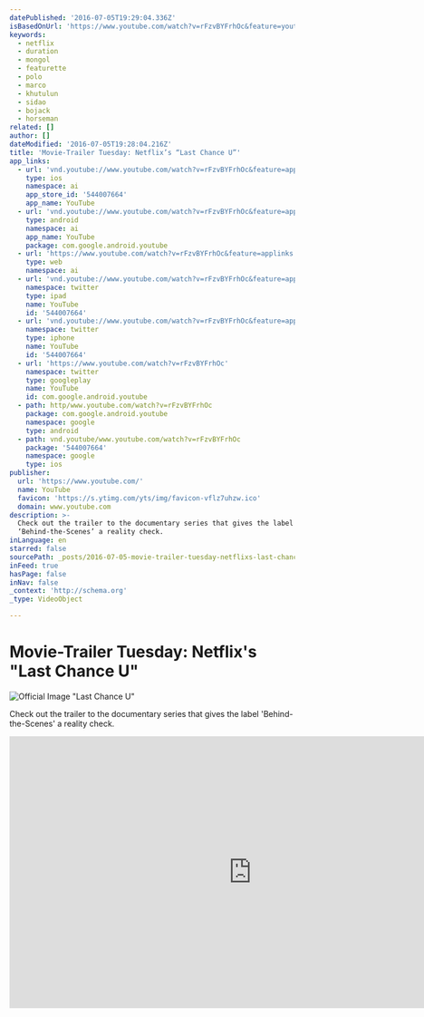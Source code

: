 ```yaml
---
datePublished: '2016-07-05T19:29:04.336Z'
isBasedOnUrl: 'https://www.youtube.com/watch?v=rFzvBYFrhOc&feature=youtu.be'
keywords:
  - netflix
  - duration
  - mongol
  - featurette
  - polo
  - marco
  - khutulun
  - sidao
  - bojack
  - horseman
related: []
author: []
dateModified: '2016-07-05T19:28:04.216Z'
title: 'Movie-Trailer Tuesday: Netflix’s “Last Chance U”'
app_links:
  - url: 'vnd.youtube://www.youtube.com/watch?v=rFzvBYFrhOc&feature=applinks'
    type: ios
    namespace: ai
    app_store_id: '544007664'
    app_name: YouTube
  - url: 'vnd.youtube://www.youtube.com/watch?v=rFzvBYFrhOc&feature=applinks'
    type: android
    namespace: ai
    app_name: YouTube
    package: com.google.android.youtube
  - url: 'https://www.youtube.com/watch?v=rFzvBYFrhOc&feature=applinks'
    type: web
    namespace: ai
  - url: 'vnd.youtube://www.youtube.com/watch?v=rFzvBYFrhOc&feature=applinks'
    namespace: twitter
    type: ipad
    name: YouTube
    id: '544007664'
  - url: 'vnd.youtube://www.youtube.com/watch?v=rFzvBYFrhOc&feature=applinks'
    namespace: twitter
    type: iphone
    name: YouTube
    id: '544007664'
  - url: 'https://www.youtube.com/watch?v=rFzvBYFrhOc'
    namespace: twitter
    type: googleplay
    name: YouTube
    id: com.google.android.youtube
  - path: http/www.youtube.com/watch?v=rFzvBYFrhOc
    package: com.google.android.youtube
    namespace: google
    type: android
  - path: vnd.youtube/www.youtube.com/watch?v=rFzvBYFrhOc
    package: '544007664'
    namespace: google
    type: ios
publisher:
  url: 'https://www.youtube.com/'
  name: YouTube
  favicon: 'https://s.ytimg.com/yts/img/favicon-vflz7uhzw.ico'
  domain: www.youtube.com
description: >-
  Check out the trailer to the documentary series that gives the label
  ‘Behind-the-Scenes’ a reality check.
inLanguage: en
starred: false
sourcePath: _posts/2016-07-05-movie-trailer-tuesday-netflixs-last-chance-u.md
inFeed: true
hasPage: false
inNav: false
_context: 'http://schema.org'
_type: VideoObject

---
```

# Movie-Trailer Tuesday: Netflix's "Last Chance U"
![Official Image "Last Chance U" ](https://the-grid-user-content.s3-us-west-2.amazonaws.com/69716468-c377-42f2-bd50-c5b0d509c81a.jpg)

Check out the trailer to the documentary series that gives the label 'Behind-the-Scenes' a reality check.

<iframe src="https://cdn.embedly.com/widgets/media.html?src=https%3A%2F%2Fwww.youtube.com%2Fembed%2FrFzvBYFrhOc%3Ffeature%3Doembed&amp;url=http%3A%2F%2Fwww.youtube.com%2Fwatch%3Fv%3DrFzvBYFrhOc&amp;image=https%3A%2F%2Fi.ytimg.com%2Fvi%2FrFzvBYFrhOc%2Fhqdefault.jpg&amp;key=b7d04c9b404c499eba89ee7072e1c4f7&amp;type=text%2Fhtml&amp;schema=youtube" width="854" height="480" scrolling="no" frameborder="0" allowfullscreen="" style=""></iframe>